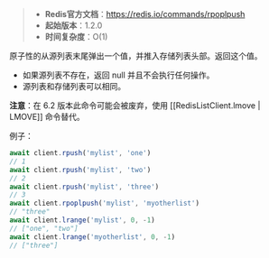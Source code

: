 > - **Redis官方文档**：https://redis.io/commands/rpoplpush
> - **起始版本**：1.2.0
> - **时间复杂度**：O(1)

原子性的从源列表末尾弹出一个值，并推入存储列表头部。返回这个值。

- 如果源列表不存在，返回 null 并且不会执行任何操作。
- 源列表和存储列表可以相同。

**注意**：在 6.2 版本此命令可能会被废弃，使用 [[RedisListClient.lmove | LMOVE]] 命令替代。

例子：

```typescript
await client.rpush('mylist', 'one')
// 1
await client.rpush('mylist', 'two')
// 2
await client.rpush('mylist', 'three')
// 3
await client.rpoplpush('mylist', 'myotherlist')
// "three"
await client.lrange('mylist', 0, -1)
// ["one", "two"]
await client.lrange('myotherlist', 0, -1)
// ["three"]
```
